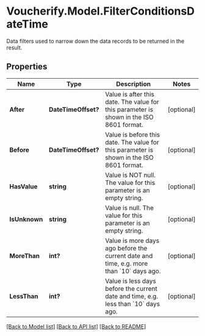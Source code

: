 # Voucherify.Model.FilterConditionsDateTime
Data filters used to narrow down the data records to be returned in the result.

## Properties

Name | Type | Description | Notes
------------ | ------------- | ------------- | -------------
**After** | **DateTimeOffset?** | Value is after this date. The value for this parameter is shown in the ISO 8601 format. | [optional] 
**Before** | **DateTimeOffset?** | Value is before this date. The value for this parameter is shown in the ISO 8601 format. | [optional] 
**HasValue** | **string** | Value is NOT null. The value for this parameter is an empty string. | [optional] 
**IsUnknown** | **string** | Value is null. The value for this parameter is an empty string. | [optional] 
**MoreThan** | **int?** | Value is more days ago before the current date and time, e.g. more than &#x60;10&#x60; days ago. | [optional] 
**LessThan** | **int?** | Value is less days before the current date and time, e.g. less than &#x60;10&#x60; days ago. | [optional] 

[[Back to Model list]](../README.md#documentation-for-models) [[Back to API list]](../README.md#documentation-for-api-endpoints) [[Back to README]](../README.md)

